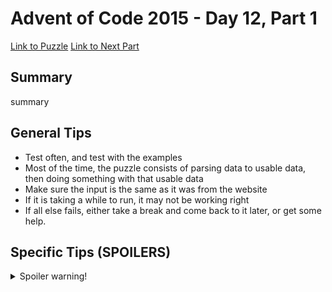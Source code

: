 # Advent of Code 2015 - Day 12, Part 1

[Link to Puzzle](https://adventofcode.com/2015/day/12)
[Link to Next Part](https://github.com/CodingAP/unofficial-aoc-syllabus/blob/main/years/2015/day12/part2.md)

## Summary
summary

## General Tips
- Test often, and test with the examples
- Most of the time, the puzzle consists of parsing data to usable data, then doing something with that usable data
- Make sure the input is the same as it was from the website
- If it is taking a while to run, it may not be working right
- If all else fails, either take a break and come back to it later, or get some help.

## Specific Tips (SPOILERS)
<details> <summary>Spoiler warning!</summary>

specific tips

</details>